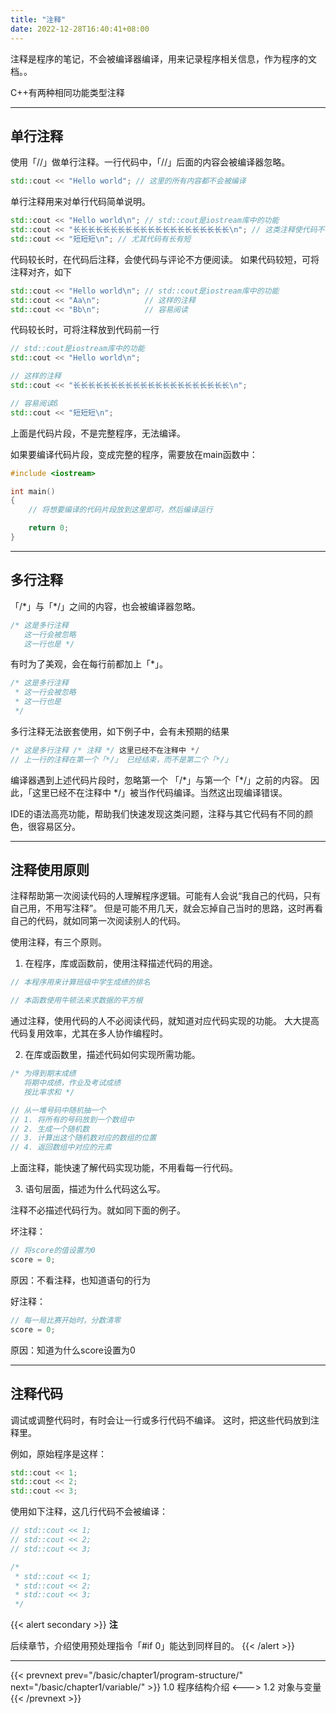 ```yaml
---
title: "注释"
date: 2022-12-28T16:40:41+08:00
---
```


注释是程序的笔记，不会被编译器编译，用来记录程序相关信息，作为程序的文档。。

C++有两种相同功能类型注释

***
## 单行注释

使用「//」做单行注释。一行代码中，「//」后面的内容会被编译器忽略。

```C++
std::cout << "Hello world"; // 这里的所有内容都不会被编译
```

单行注释用来对单行代码简单说明。

```C++
std::cout << "Hello world\n"; // std::cout是iostream库中的功能
std::cout << "长长长长长长长长长长长长长长长长长长长长长\n"; // 这类注释使代码不容易阅读
std::cout << "短短短\n"; // 尤其代码有长有短
```

代码较长时，在代码后注释，会使代码与评论不方便阅读。
如果代码较短，可将注释对齐，如下

```C++
std::cout << "Hello world\n"; // std::cout是iostream库中的功能
std::cout << "Aa\n";          // 这样的注释
std::cout << "Bb\n";          // 容易阅读
```

代码较长时，可将注释放到代码前一行

```C++
// std::cout是iostream库中的功能
std::cout << "Hello world\n";

// 这样的注释
std::cout << "长长长长长长长长长长长长长长长长长长长长长\n";

// 容易阅读ß
std::cout << "短短短\n";
```

上面是代码片段，不是完整程序，无法编译。

如果要编译代码片段，变成完整的程序，需要放在main函数中：

```C++
#include <iostream>

int main()
{
    // 将想要编译的代码片段放到这里即可，然后编译运行

    return 0;
}
```

***
## 多行注释

 「/\*」与「*\/」之间的内容，也会被编译器忽略。

```C++
/* 这是多行注释
   这一行会被忽略
   这一行也是 */
```

有时为了美观，会在每行前都加上「\*」。

```C++
/* 这是多行注释
 * 这一行会被忽略
 * 这一行也是 
 */
```

多行注释无法嵌套使用，如下例子中，会有未预期的结果

```C++
/* 这是多行注释 /* 注释 */ 这里已经不在注释中 */
// 上一行的注释在第一个「*/」 已经结束，而不是第二个「*/」
```

编译器遇到上述代码片段时，忽略第一个 「/\*」与第一个「*\/」之前的内容。
因此，「这里已经不在注释中 \*/」被当作代码编译。当然这出现编译错误。

IDE的语法高亮功能，帮助我们快速发现这类问题，注释与其它代码有不同的颜色，很容易区分。

***
## 注释使用原则

注释帮助第一次阅读代码的人理解程序逻辑。可能有人会说“我自己的代码，只有自己用，不用写注释”。
但是可能不用几天，就会忘掉自己当时的思路，这时再看自己的代码，就如同第一次阅读别人的代码。

使用注释，有三个原则。

1. 在程序，库或函数前，使用注释描述代码的用途。

```C++
// 本程序用来计算班级中学生成绩的排名

// 本函数使用牛顿法来求数据的平方根
```

通过注释，使用代码的人不必阅读代码，就知道对应代码实现的功能。
大大提高代码复用效率，尤其在多人协作编程时。

2. 在库或函数里，描述代码如何实现所需功能。

```C++
/* 为得到期末成绩
   将期中成绩，作业及考试成绩
   按比率求和 */

// 从一堆号码中随机抽一个
// 1. 将所有的号码放到一个数组中
// 2. 生成一个随机数
// 3. 计算出这个随机数对应的数组的位置
// 4. 返回数组中对应的元素
```

上面注释，能快速了解代码实现功能，不用看每一行代码。

3. 语句层面，描述为什么代码这么写。

注释不必描述代码行为。就如同下面的例子。

坏注释：
```C++
// 将score的值设置为0
score = 0;
```
原因：不看注释，也知道语句的行为

好注释：
```C++
// 每一局比赛开始时，分数清零
score = 0;
```
原因：知道为什么score设置为0

***
## 注释代码

调试或调整代码时，有时会让一行或多行代码不编译。
这时，把这些代码放到注释里。

例如，原始程序是这样：
```C++
std::cout << 1;
std::cout << 2;
std::cout << 3;
```

使用如下注释，这几行代码不会被编译：

```C++
// std::cout << 1;
// std::cout << 2;
// std::cout << 3;

/*
 * std::cout << 1;
 * std::cout << 2;
 * std::cout << 3;
 */
```

{{< alert secondary >}}
**注**

后续章节，介绍使用预处理指令「#if 0」能达到同样目的。
{{< /alert >}}
***

{{< prevnext prev="/basic/chapter1/program-structure/" next="/basic/chapter1/variable/" >}}
1.0 程序结构介绍
<--->
1.2 对象与变量
{{< /prevnext >}}
